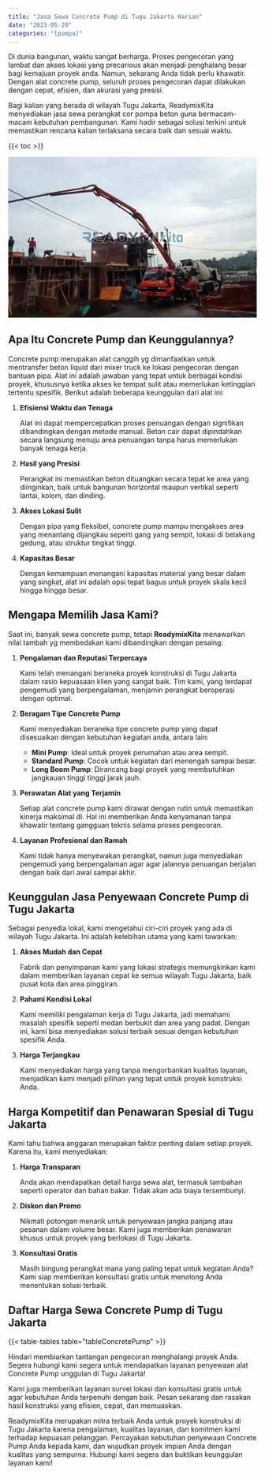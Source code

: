 ```yaml
---
title: "Jasa Sewa Concrete Pump di Tugu Jakarta Harian"
date: "2023-05-29"
categories: "[pompa]"
---
```


Di dunia bangunan, waktu sangat berharga. Proses pengecoran yang lambat dan akses lokasi yang precarious akan menjadi penghalang besar bagi kemajuan proyek anda. Namun, sekarang Anda tidak perlu khawatir. Dengan alat concrete pump, seluruh proses pengecoran dapat dilakukan dengan cepat, efisien, dan akurasi yang presisi.

Bagi kalian yang berada di wilayah Tugu Jakarta, ReadymixKita menyediakan jasa sewa perangkat cor pompa beton guna bermacam-macam kebutuhan pembangunan. Kami hadir sebagai solusi terkini untuk memastikan rencana kalian terlaksana secara baik dan sesuai waktu.

{{< toc >}}

![Jasa Sewa Concrete Pump di Tugu Jakarta Harian](/images/pompa/sewa-pompa-01.jpg)

## Apa Itu Concrete Pump dan Keunggulannya?

Concrete pump merupakan alat canggih yg dimanfaatkan untuk mentransfer beton liquid dari mixer truck ke lokasi pengecoran dengan bantuan pipa. Alat ini adalah jawaban yang tepat untuk berbagai kondisi proyek, khususnya ketika akses ke tempat sulit atau memerlukan ketinggian tertentu spesifik. Berikut adalah beberapa keunggulan dari alat ini:

1. **Efisiensi Waktu dan Tenaga**

   Alat ini dapat mempercepatkan proses penuangan dengan signifikan dibandingkan dengan metode manual. Beton cair dapat dipindahkan secara langsung menuju area penuangan tanpa harus memerlukan banyak tenaga kerja.

2. **Hasil yang Presisi**

   Perangkat ini memastikan beton dituangkan secara tepat ke area yang diinginkan, baik untuk bangunan horizontal maupun vertikal seperti lantai, kolom, dan dinding.

3. **Akses Lokasi Sulit**

   Dengan pipa yang fleksibel, concrete pump mampu mengakses area yang menantang dijangkau seperti gang yang sempit, lokasi di belakang gedung, atau struktur tingkat tinggi.

4. **Kapasitas Besar**

   Dengan kemampuan menangani kapasitas material yang besar dalam yang singkat, alat ini adalah opsi tepat bagus untuk proyek skala kecil hingga hingga besar.

## Mengapa Memilih Jasa Kami?

Saat ini, banyak sewa concrete pump, tetapi **ReadymixKita** menawarkan nilai tambah yg membedakan kami dibandingkan dengan pesaing:

1. **Pengalaman dan Reputasi Terpercaya**

   Kami telah menangani beraneka proyek konstruksi di Tugu Jakarta dalam rasio kepuasaan klien yang sangat baik. Tim kami, yang terdapat pengemudi yang berpengalaman, menjamin perangkat beroperasi dengan optimal.

2. **Beragam Tipe Concrete Pump**

   Kami menyediakan beraneka tipe concrete pump yang dapat disesuaikan dengan kebutuhan kegiatan anda, antara lain:
   - **Mini Pump**: Ideal untuk proyek perumahan atau area sempit.
   - **Standard Pump**: Cocok untuk kegiatan dari menengah sampai besar.
   - **Long Boom Pump**: Dirancang bagi proyek yang membutuhkan jangkauan tinggi tinggi jarak jauh.

3. **Perawatan Alat yang Terjamin**

   Setiap alat concrete pump kami dirawat dengan rutin untuk memastikan kinerja maksimal di. Hal ini memberikan Anda kenyamanan tanpa khawatir tentang gangguan teknis selama proses pengecoran.

4. **Layanan Profesional dan Ramah**

   Kami tidak hanya menyewakan perangkat, namun juga menyediakan pengemudi yang berpengalaman agar agar jalannya penuangan berjalan dengan baik dari awal sampai akhir.

## Keunggulan Jasa Penyewaan Concrete Pump di Tugu Jakarta

Sebagai penyedia lokal, kami mengetahui ciri-ciri proyek yang ada di wilayah Tugu Jakarta. Ini adalah kelebihan utama yang kami tawarkan:

1. **Akses Mudah dan Cepat**

   Fabrik dan penyimpanan kami yang lokasi strategis memungkinkan kami dalam memberikan layanan cepat ke semua wilayah Tugu Jakarta, baik pusat kota dan area pinggiran.

2. **Pahami Kondisi Lokal**

   Kami memiliki pengalaman kerja di Tugu Jakarta, jadi memahami masalah spesifik seperti medan berbukit dan area yang padat. Dengan ini, kami bisa menyediakan solusi terbaik sesuai dengan kebutuhan spesifik Anda.

3. **Harga Terjangkau**

   Kami menyediakan harga yang tanpa mengorbankan kualitas layanan, menjadikan kami menjadi pilihan yang tepat untuk proyek konstruksi Anda.

## Harga Kompetitif dan Penawaran Spesial di Tugu Jakarta

Kami tahu bahwa anggaran merupakan faktor penting dalam setiap proyek. Karena itu, kami menyediakan:

1. **Harga Transparan**

   Anda akan mendapatkan detail harga sewa alat, termasuk tambahan seperti operator dan bahan bakar. Tidak akan ada biaya tersembunyi.

2. **Diskon dan Promo**

   Nikmati potongan menarik untuk penyewaan jangka panjang atau pesanan dalam volume besar. Kami juga memberikan penawaran khusus untuk proyek yang berlokasi di Tugu Jakarta.

3. **Konsultasi Gratis**

   Masih bingung perangkat mana yang paling tepat untuk kegiatan Anda? Kami siap memberikan konsultasi gratis untuk menolong Anda menentukan solusi terbaik.

## Daftar Harga Sewa Concrete Pump di Tugu Jakarta

{{< table-tables table="tableConcretePump" >}}

Hindari membiarkan tantangan pengecoran menghalangi proyek Anda. Segera hubungi kami segera untuk mendapatkan layanan penyewaan alat Concrete Pump unggulan di Tugu Jakarta!

Kami juga memberikan layanan survei lokasi dan konsultasi gratis untuk agar kebutuhan Anda terpenuhi dengan baik. Pesan sekarang dan rasakan hasil konstruksi yang efisien, cepat, dan memuaskan.

ReadymixKita merupakan mitra terbaik Anda untuk proyek konstruksi di Tugu Jakarta karena pengalaman, kualitas layanan, dan komitmen kami terhadap kepuasan pelanggan. Percayakan kebutuhan penyewaan Concrete Pump Anda kepada kami, dan wujudkan proyek impian Anda dengan kualitas yang sempurna. Hubungi kami segera dan buktikan keunggulan layanan kami!